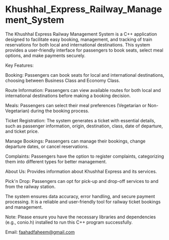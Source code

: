 # Khushhal_Express_Railway_Management_System
The Khushhal Express Railway Management System is a C++ application designed to facilitate easy booking, management, and tracking of train reservations for both local and international destinations. This system provides a user-friendly interface for passengers to book seats, select meal options, and make payments securely.

Key Features:

Booking: Passengers can book seats for local and international destinations, choosing between Business Class and Economy Class.

Route Information: Passengers can view available routes for both local and international destinations before making a booking decision.

Meals: Passengers can select their meal preferences (Vegetarian or Non-Vegetarian) during the booking process.

Ticket Registration: The system generates a ticket with essential details, such as passenger information, origin, destination, class, date of departure, and ticket price.

Manage Bookings: Passengers can manage their bookings, change departure dates, or cancel reservations.

Complaints: Passengers have the option to register complaints, categorizing them into different types for better management.

About Us: Provides information about Khushhal Express and its services.

Pick'n Drop: Passengers can opt for pick-up and drop-off services to and from the railway station.

The system ensures data accuracy, error handling, and secure payment processing. It is a reliable and user-friendly tool for railway ticket bookings and management.

Note: Please ensure you have the necessary libraries and dependencies (e.g., conio.h) installed to run this C++ program successfully.

Email: faahadfaheem@gmail.com
